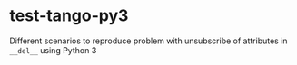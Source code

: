 # test-tango-py3
Different scenarios to reproduce problem with unsubscribe of attributes in `__del__` using Python 3
